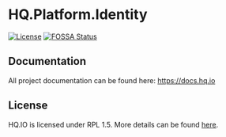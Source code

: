 HQ.Platform.Identity
======================

[![License](https://img.shields.io/badge/License-RPL%201.5-red.svg)](https://opensource.org/licenses/RPL-1.5)
[![FOSSA Status](https://app.fossa.io/api/projects/git%2Bgithub.com%2Fhq-io%2FHQ.Platform.Identity.svg?type=shield)](https://app.fossa.io/projects/git%2Bgithub.com%2Fhq-io%2FHQ.Platform.Identity?ref=badge_shield)

## Documentation

All project documentation can be found here: https://docs.hq.io

## License
HQ.IO is licensed under RPL 1.5. More details can be found [here](https://github.com/hq-io/HQ.Platform.Identity/blob/master/LICENSE.md).
